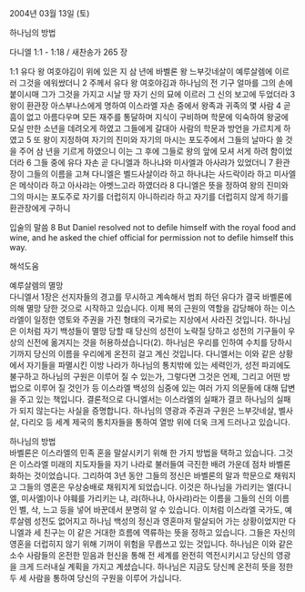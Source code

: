 2004년 03월 13일 (토)

하나님의 방법



다니엘 1:1 - 1:18 / 새찬송가 265 장


1:1 유다 왕 여호야김이 위에 있은 지 삼 년에 바벨론 왕 느부갓네살이 예루살렘에 이르러 그것을 에워쌌더니 
2 주께서 유다 왕 여호야김과 하나님의 전 기구 얼마를 그의 손에 붙이시매 그가 그것을 가지고 시날 땅 자기 신의 묘에 이르러 그 신의 보고에 두었더라 
3 왕이 환관장 아스부나스에게 명하여 이스라엘 자손 중에서 왕족과 귀족의 몇 사람 
4 곧 흠이 없고 아름다우며 모든 재주를 통달하며 지식이 구비하며 학문에 익숙하여 왕궁에 모실 만한 소년을 데려오게 하였고 그들에게 갈대아 사람의 학문과 방언을 가르치게 하였고 
5 또 왕이 지정하여 자기의 진미와 자기의 마시는 포도주에서 그들의 날마다 쓸 것을 주어 삼 년을 기르게 하였으니 이는 그 후에 그들로 왕의 앞에 모셔 서게 하려 함이었더라 
6 그들 중에 유다 자손 곧 다니엘과 하나냐와 미사엘과 아사랴가 있었더니 
7 환관장이 그들의 이름을 고쳐 다니엘은 벨드사살이라 하고 하나냐는 사드락이라 하고 미사엘은 메삭이라 하고 아사랴는 아벳느고라 하였더라 
8 다니엘은 뜻을 정하여 왕의 진미와 그의 마시는 포도주로 자기를 더럽히지 아니하리라 하고 자기를 더럽히지 않게 하기를 환관장에게 구하니 

입술의 말씀 
8 But Daniel resolved not to defile himself with the royal food and wine, and he asked the chief official for permission not to defile himself this way.

해석도움





예루살렘의 멸망  
다니엘서 1장은 선지자들의 경고를 무시하고 계속해서 범죄 하던 유다가 결국 바벨론에 의해 멸망 당한 것으로 시작하고 있습니다. 이제 복의 근원의 역할을 감당해야 하는 이스라엘이 일정한 영토와 주권을 가진 형태의 국가로는 지상에서 사라진 것입니다. 하나님은 이처럼 자기 백성들이 멸망 당할 때 당신의 성전이 노략질 당하고 성전의 기구들이 우상의 신전에 옮겨지는 것을 허용하셨습니다(2). 하나님은 우리를 인하여 수치를 당하시기까지 당신의 이름을 우리에게 온전히 걸고 계신 것입니다. 다니엘서는 이와 같은 상황에서 자기들을 파멸시킨 이방 나라가 하나님의 통치밖에 있는 세력인가, 성전 파괴에도 불구하고 하나님의 구원은 이루어 질 수 있는가, 그렇다면 그것은 언제, 그리고 어떤 방법으로 이루어 질 것인가 등 이스라엘 백성의 심중에 있는 여러 가지 의문들에 대해 답변을 주고 있는 책입니다. 결론적으로 다니엘서는 이스라엘의 실패가 결코 하나님의 실패가 되지 않는다는 사실을 증명합니다. 하나님의 영광과 주권과 구원은 느부갓네살, 벨사살, 다리오 등 세계 제국의 통치자들을 통하여 열방 위에 더욱 크게 드러나고 있습니다.  

하나님의 방법  
바벨론은 이스라엘의 민족 혼을 말살시키기 위해 한 가지 방법을 택하고 있습니다. 그것은 이스라엘 미래의 지도자들을 자기 나라로 불러들여 극진한 배려 가운데 점차 바벨론화하는 것이었습니다. 그리하여 3년 동안 그들의 정신은 바벨론의 말과 학문으로 채워지고 그들의 영혼은 우상숭배로 채워지게 되었습니다. 이것은 하나님을 가리키는 엘(다니엘, 미사엘)이나 야훼를 가리키는 냐, 랴(하나냐, 아사랴)라는 이름을 그들의 신의 이름인 벨, 삭, 느고 등을 넣어 바꾼데서 분명히 알 수 있습니다. 이처럼 이스라엘 국가도, 예루살렘 성전도 없어지고 하나님 백성의 정신과 영혼마저 말살되어 가는 상황이었지만 다니엘과 세 친구는 이 같은 거대한 흐름에 역류하는 뜻을 정하고 있습니다. 그들은 자신의 영혼을 더럽히지 않기 위해 기꺼이 위험을 무릅쓰고 있는 것입니다. 하나님은 이와 같은 소수 사람들의 온전한 믿음과 헌신을 통해 전 세계를 완전히 역전시키시고 당신의 영광을 크게 드러내실 계획을 가지고 계셨습니다. 하나님은 지금도 당신께 온전히 뜻을 정한 두 세 사람을 통하여 당신의 구원을 이루어 가십니다.